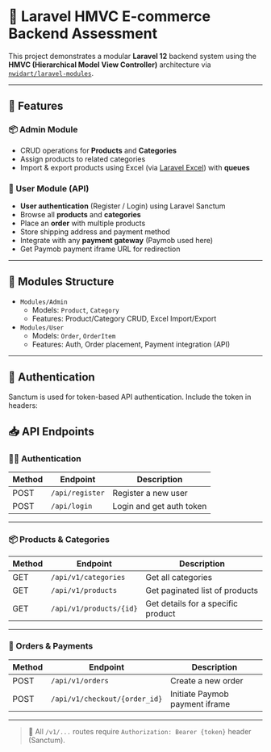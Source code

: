 # 🧠 Laravel HMVC E-commerce Backend Assessment

This project demonstrates a modular **Laravel 12** backend system using the **HMVC (Hierarchical Model View Controller)** architecture via [`nwidart/laravel-modules`](https://github.com/nWidart/laravel-modules).

---

## 🔧 Features

### 📦 Admin Module
- CRUD operations for **Products** and **Categories**
- Assign products to related categories
- Import & export products using Excel (via [Laravel Excel](https://laravel-excel.com/)) with **queues**

### 🛒 User Module (API)
- **User authentication** (Register / Login) using Laravel Sanctum
- Browse all **products** and **categories**
- Place an **order** with multiple products
- Store shipping address and payment method
- Integrate with any **payment gateway** (Paymob used here)
- Get Paymob payment iframe URL for redirection

---

## 📁 Modules Structure

- `Modules/Admin`
  - Models: `Product`, `Category`
  - Features: Product/Category CRUD, Excel Import/Export
- `Modules/User`
  - Models: `Order`, `OrderItem`
  - Features: Auth, Order placement, Payment integration (API)

---

## 🔐 Authentication

Sanctum is used for token-based API authentication. Include the token in headers:

## 📥 API Endpoints

### 🧑‍💻 Authentication
| Method | Endpoint           | Description               |
|--------|--------------------|---------------------------|
| POST   | `/api/register` | Register a new user       |
| POST   | `/api/login`    | Login and get auth token  |

---

### 📦 Products & Categories
| Method | Endpoint                  | Description                         |
|--------|---------------------------|-------------------------------------|
| GET    | `/api/v1/categories` | Get all categories                  |
| GET    | `/api/v1/products`   | Get paginated list of products      |
| GET    | `/api/v1/products/{id}` | Get details for a specific product |

---

### 🛒 Orders & Payments
| Method | Endpoint                         | Description                    |
|--------|----------------------------------|--------------------------------|
| POST   | `/api/v1/orders`            | Create a new order             |
| POST   | `/api/v1/checkout/{order_id}` | Initiate Paymob payment iframe |

---


> 🔐 All `/v1/...` routes require `Authorization: Bearer {token}` header (Sanctum).

